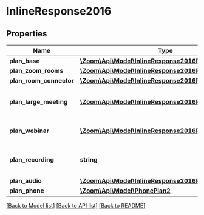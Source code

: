 # InlineResponse2016

## Properties
Name | Type | Description | Notes
------------ | ------------- | ------------- | -------------
**plan_base** | [**\Zoom\Api\Model\InlineResponse2016PlanBase**](InlineResponse2016PlanBase.md) |  | 
**plan_zoom_rooms** | [**\Zoom\Api\Model\InlineResponse2016PlanZoomRooms**](InlineResponse2016PlanZoomRooms.md) |  | [optional] 
**plan_room_connector** | [**\Zoom\Api\Model\InlineResponse2016PlanZoomRooms**](InlineResponse2016PlanZoomRooms.md) |  | [optional] 
**plan_large_meeting** | [**\Zoom\Api\Model\InlineResponse2016PlanZoomRooms[]**](InlineResponse2016PlanZoomRooms.md) | Additional large meeting Plans. | [optional] 
**plan_webinar** | [**\Zoom\Api\Model\InlineResponse2016PlanZoomRooms[]**](InlineResponse2016PlanZoomRooms.md) | Additional webinar plans. | [optional] 
**plan_recording** | **string** | Additional cloud recording plan. | [optional] 
**plan_audio** | [**\Zoom\Api\Model\InlineResponse2016PlanAudio**](InlineResponse2016PlanAudio.md) |  | [optional] 
**plan_phone** | [**\Zoom\Api\Model\PhonePlan2**](PhonePlan2.md) |  | [optional] 

[[Back to Model list]](../README.md#documentation-for-models) [[Back to API list]](../README.md#documentation-for-api-endpoints) [[Back to README]](../README.md)


